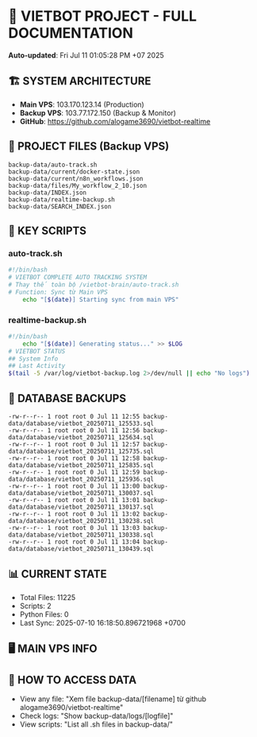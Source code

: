 # 🤖 VIETBOT PROJECT - FULL DOCUMENTATION
**Auto-updated**: Fri Jul 11 01:05:28 PM +07 2025

## 🏗️ SYSTEM ARCHITECTURE
- **Main VPS**: 103.170.123.14 (Production)
- **Backup VPS**: 103.77.172.150 (Backup & Monitor)
- **GitHub**: https://github.com/alogame3690/vietbot-realtime

## 📁 PROJECT FILES (Backup VPS)
```
backup-data/auto-track.sh
backup-data/current/docker-state.json
backup-data/current/n8n_workflows.json
backup-data/files/My_workflow_2_10.json
backup-data/INDEX.json
backup-data/realtime-backup.sh
backup-data/SEARCH_INDEX.json
```

## 🔧 KEY SCRIPTS
### auto-track.sh
```bash
#!/bin/bash
# VIETBOT COMPLETE AUTO TRACKING SYSTEM
# Thay thế toàn bộ /vietbot-brain/auto-track.sh
# Function: Sync từ Main VPS
    echo "[$(date)] Starting sync from main VPS"
```
### realtime-backup.sh
```bash
#!/bin/bash
    echo "[$(date)] Generating status..." >> $LOG
# VIETBOT STATUS
## System Info
## Last Activity
$(tail -5 /var/log/vietbot-backup.log 2>/dev/null || echo "No logs")
```

## 💾 DATABASE BACKUPS
```
-rw-r--r-- 1 root root 0 Jul 11 12:55 backup-data/database/vietbot_20250711_125533.sql
-rw-r--r-- 1 root root 0 Jul 11 12:56 backup-data/database/vietbot_20250711_125634.sql
-rw-r--r-- 1 root root 0 Jul 11 12:57 backup-data/database/vietbot_20250711_125735.sql
-rw-r--r-- 1 root root 0 Jul 11 12:58 backup-data/database/vietbot_20250711_125835.sql
-rw-r--r-- 1 root root 0 Jul 11 12:59 backup-data/database/vietbot_20250711_125936.sql
-rw-r--r-- 1 root root 0 Jul 11 13:00 backup-data/database/vietbot_20250711_130037.sql
-rw-r--r-- 1 root root 0 Jul 11 13:01 backup-data/database/vietbot_20250711_130137.sql
-rw-r--r-- 1 root root 0 Jul 11 13:02 backup-data/database/vietbot_20250711_130238.sql
-rw-r--r-- 1 root root 0 Jul 11 13:03 backup-data/database/vietbot_20250711_130338.sql
-rw-r--r-- 1 root root 0 Jul 11 13:04 backup-data/database/vietbot_20250711_130439.sql
```

## 📊 CURRENT STATE
- Total Files: 11225
- Scripts: 2
- Python Files: 0
- Last Sync: 2025-07-10 16:18:50.896721968 +0700

## 🖥️ MAIN VPS INFO


## 🚨 HOW TO ACCESS DATA
- View any file: "Xem file backup-data/[filename] từ github alogame3690/vietbot-realtime"
- Check logs: "Show backup-data/logs/[logfile]"
- View scripts: "List all .sh files in backup-data/"
